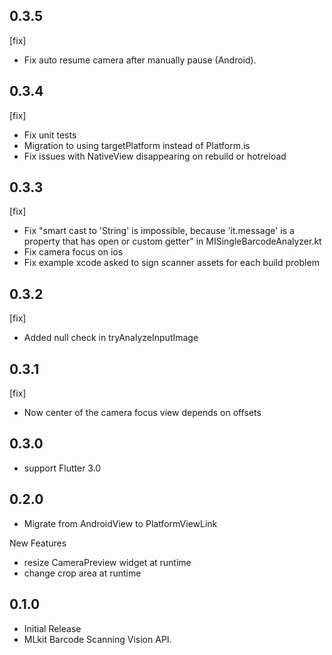 ## 0.3.5

[fix]

- Fix auto resume camera after manually pause (Android).

## 0.3.4

[fix]

- Fix unit tests
- Migration to using targetPlatform instead of Platform.is
- Fix issues with NativeView disappearing on rebuild or hotreload

## 0.3.3

[fix]

- Fix "smart cast to 'String' is impossible, because 'it.message' is a property that has open or custom getter" in MISingleBarcodeAnalyzer.kt
- Fix camera focus on ios
- Fix example xcode asked to sign scanner assets for each build problem

## 0.3.2

[fix]

- Added null check in tryAnalyzeInputImage

## 0.3.1

[fix]

- Now center of the camera focus view depends on offsets

## 0.3.0

* support Flutter 3.0

## 0.2.0

* Migrate from AndroidView to PlatformViewLink

New Features

* resize CameraPreview widget at runtime
* change crop area at runtime

## 0.1.0

* Initial Release
* MLkit Barcode Scanning Vision API.
